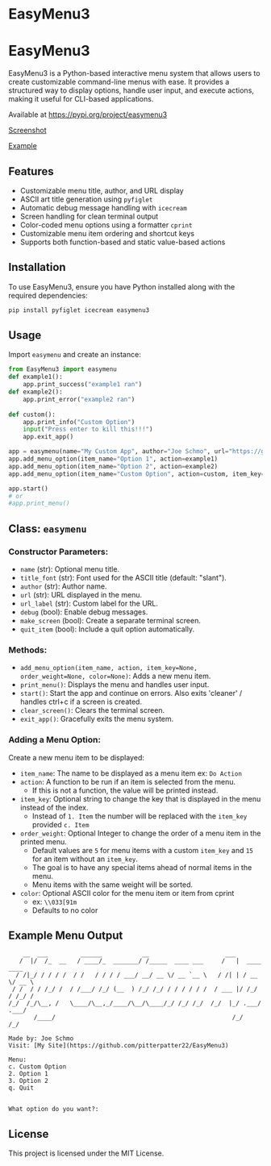 # EasyMenu3

# EasyMenu3

EasyMenu3 is a Python-based interactive menu system that allows users to create customizable command-line menus with ease. It provides a structured way to display options, handle user input, and execute actions, making it useful for CLI-based applications.

Available at https://pypi.org/project/easymenu3

[Screenshot](https://github.com/pitterpatter22/EasyMenu3/blob/main/example.png)

[Example](https://github.com/pitterpatter22/EasyMenu3/blob/main/example.py)

## Features
- Customizable menu title, author, and URL display
- ASCII art title generation using `pyfiglet`
- Automatic debug message handling with `icecream`
- Screen handling for clean terminal output
- Color-coded menu options using a formatter `cprint`
- Customizable menu item ordering and shortcut keys
- Supports both function-based and static value-based actions

## Installation
To use EasyMenu3, ensure you have Python installed along with the required dependencies:

```bash
pip install pyfiglet icecream easymenu3
```

## Usage
Import `easymenu` and create an instance:

```python
from EasyMenu3 import easymenu
def example1():
    app.print_success("example1 ran")
def example2():
    app.print_error("example2 ran")
    
def custom():
    app.print_info("Custom Option")
    input("Press enter to kill this!!!")
    app.exit_app()

app = easymenu(name="My Custom App", author="Joe Schmo", url="https://github.com/pitterpatter22/EasyMenu3", url_label="My Site", quit_item=True, debug=False, make_screen=True)
app.add_menu_option(item_name="Option 1", action=example1)
app.add_menu_option(item_name="Option 2", action=example2)
app.add_menu_option(item_name="Custom Option", action=custom, item_key="c", order_weight=1, color='\033[92m')

app.start()
# or 
#app.print_menu()
```

## Class: `easymenu`
### Constructor Parameters:
- `name` (str): Optional menu title.
- `title_font` (str): Font used for the ASCII title (default: "slant").
- `author` (str): Author name.
- `url` (str): URL displayed in the menu.
- `url_label` (str): Custom label for the URL.
- `debug` (bool): Enable debug messages.
- `make_screen` (bool): Create a separate terminal screen.
- `quit_item` (bool): Include a quit option automatically.

### Methods:
- `add_menu_option(item_name, action, item_key=None, order_weight=None, color=None)`: Adds a new menu item.
- `print_menu()`: Displays the menu and handles user input.
- `start()`: Start the app and continue on errors. Also exits 'cleaner' / handles ctrl+c if a screen is created.
- `clear_screen()`: Clears the terminal screen.
- `exit_app()`: Gracefully exits the menu system.

### Adding a Menu Option:
Create a new menu item to be displayed:
- `item_name`: The name to be displayed as a menu item ex: `Do Action`
- `action`: A function to be run if an item is selected from the menu. 
    - If this is not a function, the value will be printed instead.
- `item_key`: Optional string to change the key that is displayed in the menu instead of the index. 
    - Instead of `1. Item` the number will be replaced with the `item_key` provided `c. Item`
- `order_weight`: Optional Integer to change the order of a menu item in the printed menu. 
    - Default values are `5` for menu items with a custom `item_key` and `15` for an item without an `item_key`.
    - The goal is to have any special items ahead of normal items in the menu. 
    - Menu items with the same weight will be sorted.
- `color`: Optional ASCII color for the menu item or item from cprint 
    - ex: `\\033[91m`
    - Defaults to no color


## Example Menu Output
```
    __  ___         ______           __                     ___              
   /  |/  /_  __   / ____/_  _______/ /_____  ____ ___     /   |  ____  ____ 
  / /|_/ / / / /  / /   / / / / ___/ __/ __ \/ __ `__ \   / /| | / __ \/ __ \
 / /  / / /_/ /  / /___/ /_/ (__  ) /_/ /_/ / / / / / /  / ___ |/ /_/ / /_/ /
/_/  /_/\__, /   \____/\__,_/____/\__/\____/_/ /_/ /_/  /_/  |_/ .___/ .___/ 
       /____/                                                 /_/   /_/      

Made by: Joe Schmo
Visit: [My Site](https://github.com/pitterpatter22/EasyMenu3)

Menu:
c. Custom Option
2. Option 1
3. Option 2
q. Quit


What option do you want?:
```

## License
This project is licensed under the MIT License.

